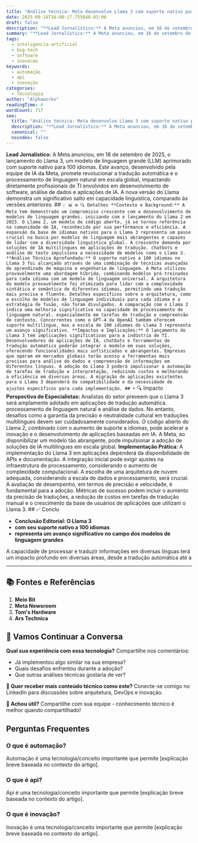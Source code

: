 ```yaml
---
title: "Análise técnica: Meta desenvolve Llama 3 com suporte nativo para 100 idiomas"
date: 2025-09-16T16:00:17.755648-03:00
draft: false
description: "**Lead Jornalístico:** A Meta anunciou, em 16 de setembro de 2025, o lançamento do Llama 3, um modelo de linguagem grande (LLM) aprimorado com suporte nativo..."
summary: "**Lead Jornalístico:** A Meta anunciou, em 16 de setembro de 2025, o lançamento do Llama 3, um modelo de linguagem grande (LLM) aprimorado com suporte nativo..."
tags:
  - inteligencia-artificial
  - big-tech
  - software
  - inovacao
keywords:
  - automação
  - api
  - inovação
categories:
  - Tecnologia
author: "Alphaworks"
readingTime: 4
wordCount: 717
seo:
  title: "Análise técnica: Meta desenvolve Llama 3 com suporte nativo para 100 idiomas"
  description: "**Lead Jornalístico:** A Meta anunciou, em 16 de setembro de 2025, o lançamento do Llama 3, um modelo de linguagem grande (LLM) aprimorado com suporte nativo..."
  canonical: ""
  noindex: false
---
```


**Lead Jornalístico:** A Meta anunciou, em 16 de setembro de 2025, o lançamento do Llama 3, um modelo de linguagem grande (LLM) aprimorado com suporte nativo para 100 idiomas. Este avanço, desenvolvido pela equipe de IA da Meta, promete revolucionar a tradução automática e o processamento de linguagem natural em escala global, impactando diretamente profissionais de TI envolvidos em desenvolvimento de software, análise de dados e aplicações de IA. A nova versão do Llama demonstra um significativo salto em capacidade linguística, comparado às versões anteriores. ## ``` 💡 📊 ⚙️ 🔍 Detalhes **Contexto e Background:** A Meta tem demonstrado um compromisso crescente com o desenvolvimento de modelos de linguagem grandes. iniciando com o lançamento do Llama 2 em 2023. O Llama 2, um modelo de código aberto, já se tornou referência na comunidade de IA, reconhecido por sua performance e eficiência. A expansão da base de idiomas nativos para o Llama 3 representa um passo crucial na busca por modelos de linguagem mais abrangentes e capazes de lidar com a diversidade linguística global. A crescente demanda por soluções de IA multilíngues em aplicações de tradução. chatbots e análise de texto impulsiona a necessidade de modelos como o Llama 3. **Análise Técnica Aprofundada:** O suporte nativo a 100 idiomas no Llama 3 foi alcançado através de uma combinação de técnicas avançadas de aprendizado de máquina e engenharia de linguagem. A Meta utilizou provavelmente uma abordagem híbrida, combinando modelos pré-treinados para cada idioma com um modelo de linguagem universal. A arquitetura do modelo provavelmente foi otimizada para lidar com a complexidade sintática e semântica de diferentes idiomas, permitindo uma tradução mais precisa e fluente. Detalhes específicos sobre a arquitetura, como a escolha de modelos de linguagem individuais para cada idioma e a estratégia de fusão, não foram divulgados. A comparação com o Llama 2 indica uma melhoria significativa na capacidade de processamento de linguagem natural. especialmente em tarefas de tradução e compreensão de contexto. Concorrentes como o GPT-4 da OpenAI também oferecem suporte multilíngue, mas a escala de 100 idiomas do Llama 3 representa um avanço significativo. **Impactos e Implicações:** O lançamento do Llama 3 tem implicações significativas para a indústria de TI. Desenvolvedores de aplicações de IA, chatbots e ferramentas de tradução automática poderão integrar o modelo em suas soluções, oferecendo funcionalidades mais sofisticadas e abrangentes. Empresas que operam em mercados globais terão acesso a ferramentas mais precisas para análise de dados e compreensão de informações em diferentes línguas. A adoção do Llama 3 poderá impulsionar a automação de tarefas de tradução e interpretação, reduzindo custos e melhorando a eficiência em diversas áreas. A migração de aplicações existentes para o Llama 3 dependerá da compatibilidade e da necessidade de ajustes específicos para cada implementação. ## • ``` 🔍 Impacto **Perspectiva de Especialistas:** Analistas do setor preveem que o Llama 3 será amplamente adotado em aplicações de tradução automática. processamento de linguagem natural e análise de dados. No entanto, desafios como a garantia da precisão e neutralidade cultural em traduções multilíngues devem ser cuidadosamente considerados. O código aberto do Llama 2, combinado com o aumento de suporte a idiomas, pode acelerar a inovação e o desenvolvimento de aplicações baseadas em IA. A Meta, ao disponibilizar um modelo tão abrangente, pode impulsionar a adoção de soluções de IA multilíngues em escala global. **Implementação Prática:** A implementação do Llama 3 em aplicações dependerá da disponibilidade de APIs e documentação. A integração inicial pode exigir ajustes na infraestrutura de processamento, considerando o aumento de complexidade computacional. A escolha de uma arquitetura de nuvem adequada, considerando a escala de dados e processamento, será crucial. A avaliação de desempenho, em termos de precisão e velocidade, é fundamental para a adoção. Métricas de sucesso podem incluir o aumento da precisão de traduções, a redução de custos em tarefas de tradução manual e o crescimento da base de usuários de aplicações que utilizam o Llama 3. ## ✅ Conclu

- ****Conclusão Editorial:** O Llama 3**
- **com seu suporte nativo a 100 idiomas**
- **representa um avanço significativo no campo dos modelos de linguagem grandes**

 A capacidade de processar e traduzir informações em diversas línguas terá um impacto profundo em diversas áreas, desde a tradução automática até a

---

## 📚 Fontes e Referências

1. **Meio Bit**
2. **Meta Newsroom**
3. **Tom's Hardware**
4. **Ars Technica**

## 💬 Vamos Continuar a Conversa

**Qual sua experiência com essa tecnologia?** Compartilhe nos comentários:
- Já implementou algo similar na sua empresa?
- Quais desafios enfrentou durante a adoção?
- Que outras análises técnicas gostaria de ver?

**📧 Quer receber mais conteúdo técnico como este?** 
Conecte-se comigo no LinkedIn para discussões sobre arquitetura, DevOps e inovação.

**🔄 Achou útil?** Compartilhe com sua equipe - conhecimento técnico é melhor quando compartilhado!


## Perguntas Frequentes

### O que é automação?

Automação é uma tecnologia/conceito importante que permite [explicação breve baseada no contexto do artigo].

### O que é api?

Api é uma tecnologia/conceito importante que permite [explicação breve baseada no contexto do artigo].

### O que é inovação?

Inovação é uma tecnologia/conceito importante que permite [explicação breve baseada no contexto do artigo].

